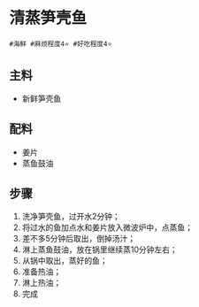 # 清蒸笋壳鱼

```
#海鲜 #麻烦程度4⭐️ #好吃程度4⭐️
```

## 主料

- 新鲜笋壳鱼

## 配料

- 姜片
- 蒸鱼鼓油

## 步骤

1. 洗净笋壳鱼，过开水2分钟；
2. 将过水的鱼加点水和姜片放入微波炉中，点蒸鱼；
3. 差不多5分钟后取出，倒掉汤汁；
4. 淋上蒸鱼鼓油，放在锅里继续蒸10分钟左右；
5. 从锅中取出，蒸好的鱼；
6. 准备热油；
7. 淋上热油；
8. 完成
